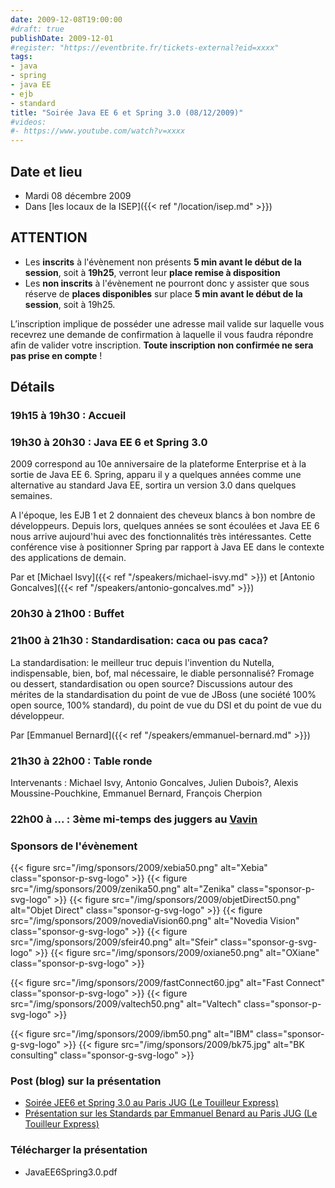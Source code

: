 ```yaml
---
date: 2009-12-08T19:00:00
#draft: true
publishDate: 2009-12-01
#register: "https://eventbrite.fr/tickets-external?eid=xxxx"
tags:
- java
- spring
- java EE
- ejb
- standard
title: "Soirée Java EE 6 et Spring 3.0 (08/12/2009)"
#videos: 
#- https://www.youtube.com/watch?v=xxxx
---
```


## Date et lieu

* Mardi 08 décembre 2009
* Dans [les locaux de la ISEP]({{< ref "/location/isep.md" >}})

## ATTENTION

* Les **inscrits** à l'évènement non présents **5 min avant le début de la session**, soit à **19h25**, verront leur **place remise à disposition**
* Les **non inscrits** à l'évènement ne pourront donc y assister que sous réserve de **places disponibles** sur place **5 min avant le début de la session**, soit à 19h25.

L’inscription implique de posséder une adresse mail valide sur laquelle vous recevrez une demande de confirmation à laquelle il vous faudra répondre afin de valider votre inscription. **Toute inscription non confirmée ne sera pas prise en compte** !

## Détails

### 19h15 à 19h30 : Accueil

### 19h30 à 20h30 : Java EE 6 et Spring 3.0

2009 correspond au 10e anniversaire de la plateforme Enterprise et à la sortie de Java EE 6. Spring, apparu il y a quelques années comme une alternative au standard Java EE, sortira un version 3.0 dans quelques semaines.

A l'époque, les EJB 1 et 2 donnaient des cheveux blancs à bon nombre de développeurs. Depuis lors, quelques années se sont écoulées et Java EE 6 nous arrive aujourd'hui avec des fonctionnalités très intéressantes. Cette conférence vise à positionner Spring par rapport à Java EE dans le contexte des applications de demain.

Par et [Michael Isvy]({{< ref "/speakers/michael-isvy.md" >}})
et [Antonio Goncalves]({{< ref "/speakers/antonio-goncalves.md" >}})

### 20h30 à 21h00 : Buffet

### 21h00 à 21h30 : Standardisation: caca ou pas caca?

La standardisation: le meilleur truc depuis l'invention du Nutella, indispensable, bien, bof, mal nécessaire, le diable personnalisé? Fromage ou dessert, standardisation ou open source? Discussions autour des mérites de la standardisation du point de vue de JBoss (une société 100% open source, 100% standard), du point de vue du DSI et du point de vue du développeur.

Par [Emmanuel Bernard]({{< ref "/speakers/emmanuel-bernard.md" >}})

### 21h30 à 22h00 : Table ronde

Intervenants : Michael Isvy, Antonio Goncalves, Julien Dubois?, Alexis Moussine-Pouchkine, Emmanuel Bernard, François Cherpion

### 22h00 à ... : 3ème mi-temps des juggers au [Vavin](https://maps.google.fr/maps/place?hl=fr&sourceid=navclient-ff&rlz=1B3GGGL_frFR294FR295&um=1&ie=UTF-8&q=restaurant+le+vavin+paris&fb=1&gl=fr&hq=restaurant+le+vavin&hnear=paris&cid=16763854041267710574)

### Sponsors de l'évènement

{{< figure src="/img/sponsors/2009/xebia50.png" alt="Xebia" class="sponsor-p-svg-logo" >}}
{{< figure src="/img/sponsors/2009/zenika50.png" alt="Zenika" class="sponsor-p-svg-logo" >}}
{{< figure src="/img/sponsors/2009/objetDirect50.png" alt="Objet Direct" class="sponsor-g-svg-logo" >}}
{{< figure src="/img/sponsors/2009/novediaVision60.png" alt="Novedia Vision" class="sponsor-g-svg-logo" >}}
{{< figure src="/img/sponsors/2009/sfeir40.png" alt="Sfeir" class="sponsor-g-svg-logo" >}}
{{< figure src="/img/sponsors/2009/oxiane50.png" alt="OXiane" class="sponsor-p-svg-logo" >}}

{{< figure src="/img/sponsors/2009/fastConnect60.jpg" alt="Fast Connect" class="sponsor-p-svg-logo" >}}
{{< figure src="/img/sponsors/2009/valtech50.png" alt="Valtech" class="sponsor-p-svg-logo" >}}

{{< figure src="/img/sponsors/2009/ibm50.png" alt="IBM" class="sponsor-g-svg-logo" >}}
{{< figure src="/img/sponsors/2009/bk75.jpg" alt="BK consulting" class="sponsor-g-svg-logo" >}}

### Post (blog) sur la présentation

* [Soirée JEE6 et Spring 3.0 au Paris JUG (Le Touilleur Express)](http://www.touilleur-express.fr/2009/12/12/presentation-sur-les-standards-par-emmanuel-benard-au-paris-jug/)
* [Présentation sur les Standards par Emmanuel Benard au Paris JUG (Le Touilleur Express)](http://www.touilleur-express.fr/2009/12/12/presentation-sur-les-standards-par-emmanuel-benard-au-paris-jug/)


### Télécharger la présentation

* JavaEE6Spring3.0.pdf
